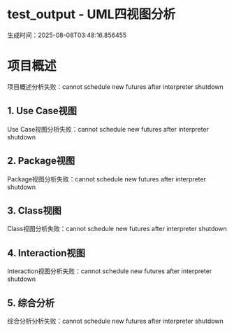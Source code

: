 # test_output - UML四视图分析

生成时间：2025-08-08T03:48:16.856455

# 项目概述

项目概述分析失败：cannot schedule new futures after interpreter shutdown

## 1. Use Case视图

Use Case视图分析失败：cannot schedule new futures after interpreter shutdown

## 2. Package视图

Package视图分析失败：cannot schedule new futures after interpreter shutdown

## 3. Class视图

Class视图分析失败：cannot schedule new futures after interpreter shutdown

## 4. Interaction视图

Interaction视图分析失败：cannot schedule new futures after interpreter shutdown

## 5. 综合分析

综合分析分析失败：cannot schedule new futures after interpreter shutdown